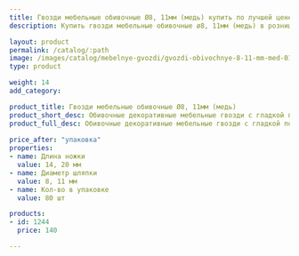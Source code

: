 ```yaml
---
title: Гвозди мебельные обивочные Ø8, 11мм (медь) купить по лучшей цене с доставкой - Поролоныч
description: Купить гвозди мебельные обивочные ø8, 11мм (медь) в розницу с доставкой по Москве в интернет-магазине Поролоныча.

layout: product
permalink: /catalog/:path
image: /images/catalog/mebelnye-gvozdi/gvozdi-obivochnye-8-11-mm-med-01_1600w.jpg
type: product

weight: 14
add_category: 

product_title: Гвозди мебельные обивочные Ø8, 11мм (медь)
product_short_desc: Обивочные декоративные мебельные гвозди с гладкой поверхностью. Цвет - медь.
product_full_desc: Обивочные декоративные мебельные гвозди с гладкой поверхностью. Цвет - медь.
        
price_after: "упаковка"
properties:
- name: Длина ножки
  value: 14, 20 мм
- name: Диаметр шляпки
  value: 8, 11 мм
- name: Кол-во в упаковке
  value: 80 шт

products:
- id: 1244
  price: 140

---
```

